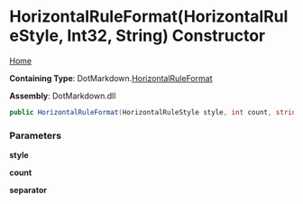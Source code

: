 <a name="_top"></a>

# HorizontalRuleFormat\(HorizontalRuleStyle, Int32, String\) Constructor

[Home](../../../README.md#_top)

**Containing Type**: DotMarkdown\.[HorizontalRuleFormat](../README.md#_top)

**Assembly**: DotMarkdown\.dll

```csharp
public HorizontalRuleFormat(HorizontalRuleStyle style, int count, string separator)
```

### Parameters

**style**

**count**

**separator**